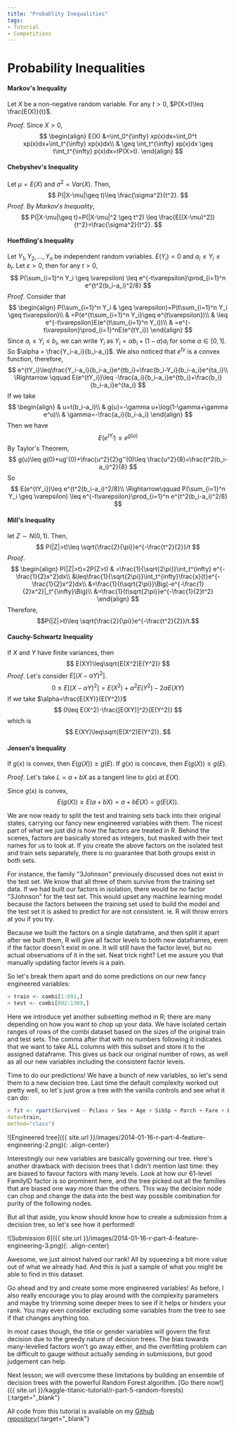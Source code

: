 ```yaml
---
title: "Probablity Inequalities"
tags:
- Tutorial
- Competitions
---
```

# Probability Inequalities
#### Markov's Inequality
Let $X$ be a non-negative random variable. For any $t>0$, $P(X>t)\leq \frac{E(X)}{t}$.

$Proof$. Since $X>0$,
$$
  \begin{align}
    E(X) &=\int_0^{\infty} xp(x)dx=\int_0^t xp(x)dx+\int_t^{\infty} xp(x)dx\\
    & \geq \int_t^{\infty} xp(x)dx \geq t\int_t^{\infty} p(x)dx=tP(X>t).
  \end{align}
$$

#### Chebyshev's Inequality
Let $\mu = E(X)$ and $\sigma^2=Var(X)$. Then,
$$
  P(|X-\mu|\geq t)\leq \frac{\sigma^2}{t^2}.
$$
$Proof$. By $Markov's$ $Inequality$,
$$
  P(|X-\mu|\geq t)=P(|X-\mu|^2 \geq t^2) \leq \frac{E[(X-\mu)^2]}{t^2}=\frac{\sigma^2}{t^2}.
$$

#### Hoeffding's Inequality
Let $Y_1, Y_2,\ldots, Y_n$ be independent random variables. $E(Y_i)=0$ and $a_i\leq Y_i \leq b_i$.
Let $\varepsilon>0$, then for any $t>0$,
$$
  P(\sum_{i=1}^n Y_i \geq \varepsilon) \leq e^{-t\varepsilon}\prod_{i=1}^n e^{t^2(b_i-a_i)^2/8}
$$
$Proof$. Consider that
$$
  \begin{align}
    P(\sum_{i=1}^n Y_i & \geq \varepsilon)=P(t\sum_{i=1}^n Y_i \geq t\varepsilon)\\
    & =P(e^{t\sum_{i=1}^n Y_i}\geq e^{t\varepsilon})\\
    & \leq e^{-t\varepsilon}E(e^{t\sum_{i=1}^n Y_i})\\
    & =e^{-t\varepsilon}\prod_{i=1}^nE(e^{tY_i})
  \end{align}
$$
Since $a_i\leq Y_i \leq b_i$, we can write $Y_i$ as $Y_i=\alpha b_i +(1-\alpha)a_i$ for some $\alpha\in[0,1]$.
So $\alpha = \frac{Y_i-a_i}{b_i-a_i}$.
We also noticed that $e^{ty}$ is a convex function, therefore,
$$
e^{tY_i}\leq\frac{Y_i-a_i}{b_i-a_i}e^{tb_i}+\frac{b_i-Y_i}{b_i-a_i}e^{ta_i}\\
\Rightarrow \qquad E(e^{tY_i})\leq -\frac{a_i}{b_i-a_i}e^{tb_i}+\frac{b_i}{b_i-a_i}e^{ta_i}
$$
If we take
$$
\begin{align}
& u=t(b_i-a_i)\\
& g(u)=-\gamma u+\log(1-\gamma+\gamma e^u)\\
& \gamma=-\frac{a_i}{b_i-a_i}
\end{align}
$$
Then we have
$$ E(e^{tY_i})\leq e^{g(u)} $$
By Taylor's Theorem,
$$
g(u)\leq g(0)+ug'(0)+\frac{u^2}{2}g''(0)\leq \frac{u^2}{8}=\frac{t^2(b_i-a_i)^2}{8}
$$
So
$$
  E(e^{tY_i})\leq e^{t^2(b_i-a_i)^2/8}\\
  \Rightarrow\qquad P(\sum_{i=1}^n Y_i \geq \varepsilon) \leq e^{-t\varepsilon}\prod_{i=1}^n e^{t^2(b_i-a_i)^2/8}
$$

#### Mill's Inequality
let $Z\sim N(0,1)$. Then,
$$
P(|Z|>t)\leq \sqrt{\frac{2}{\pi}}e^{-\frac{t^2}{2}}/t
$$
$Proof$.
$$
\begin{align}
  P(|Z|>t)=2P(Z>t) & =\frac{1}{\sqrt{2\pi}}\int_t^{infty} e^{-\frac{1}{2}x^2}dx\\
  &\leq\frac{1}{\sqrt{2\pi}}\int_t^{infty}\frac{x}{t}e^{-\frac{1}{2}x^2}dx\\
  &=\frac{1}{t\sqrt{2\pi}}\Big(-e^{-\frac{1}{2}x^2}|_t^{\infty}\Big)\\
  &=\frac{1}{t\sqrt{2\pi}}e^{-\frac{1}{2}t^2}
\end{align}
$$
Therefore,
$$P(|Z|>t)\leq \sqrt{\frac{2}{\pi}}e^{-\frac{t^2}{2}}/t.$$

#### Cauchy-Schwartz Inequality
If $X$ and $Y$ have finite variances, then
$$
E(XY)\leq\sqrt{E(X^2)E(Y^2)}
$$
$Proof$. Let's consider $E[(X-\alpha Y)^2]$.
$$
0\leq E[(X-\alpha Y)^2]=E(X^2)+\alpha^2 E(Y^2)-2\alpha E(XY)
$$
If we take $\alpha=\frac{E(XY)}{E(Y^2)}$
$$
0\leq E(X^2)-\frac{[E(XY)]^2}{E(Y^2)}
$$
which is
$$
E(XY)\leq\sqrt{E(X^2)E(Y^2)}.
$$

#### Jensen's Inequality
If $g(x)$ is convex, then $E(g(X))\geq g(E)$. If $g(x)$ is concave, then $E(g(X))\leq g(E)$.

$Proof$.
Let's take $L=a+bX$ as a tangent line to $g(x)$ at $E(X)$.

Since $g(x)$ is convex,
$$
E(g(X))\geq E(a+bX)=a+bE(X)=g(E(X)).
$$


We are now ready to split the test and training sets back into their original states, carrying our fancy new engineered variables with them. The nicest part of what we just did is how the factors are treated in R. Behind the scenes, factors are basically stored as integers, but masked with their text names for us to look at. If you create the above factors on the isolated test and train sets separately, there is no guarantee that both groups exist in both sets.

For instance, the family "3Johnson" previously discussed does not exist in the test set. We know that all three of them survive from the training set data. If we had built our factors in isolation, there would be no factor "3Johnson" for the test set. This would upset any machine learning model because the factors between the training set used to build the model and the test set it is asked to predict for are not consistent. ie. R will throw errors at you if you try.

Because we built the factors on a single dataframe, and then split it apart after we built them, R will give all factor levels to both new dataframes, even if the factor doesn't exist in one. It will still have the factor level, but no actual observations of it in the set. Neat trick right? Let me assure you that manually updating factor levels is a pain.

So let's break them apart and do some predictions on our new fancy engineered variables:

```r
> train <- combi[1:891,]
> test <- combi[892:1309,]
```

Here we introduce yet another subsetting method in R; there are many depending on how you want to chop up your data. We have isolated certain ranges of rows of the combi dataset based on the sizes of the original train and test sets. The comma after that with no numbers following it indicates that we want to take ALL columns with this subset and store it to the assigned dataframe. This gives us back our original number of rows, as well as all our new variables including the consistent factor levels.

Time to do our predictions! We have a bunch of new variables, so let's send them to a new decision tree. Last time the default complexity worked out pretty well, so let's just grow a tree with the vanilla controls and see what it can do:

```r
> fit <- rpart(Survived ~ Pclass + Sex + Age + SibSp + Parch + Fare + Embarked + Title + FamilySize + FamilyID,
data=train,
method="class")
```

![Engineered tree]({{ site.url }}/images/2014-01-16-r-part-4-feature-engineering-2.png){: .align-center}

Interestingly our new variables are basically governing our tree. Here's another drawback with decision trees that I didn't mention last time: they are biased to favour factors with many levels. Look at how our 61-level FamilyID factor is so prominent here, and the tree picked out all the families that are biased one way more than the others. This way the decision node can chop and change the data into the best way possible combination for purity of the following nodes.

But all that aside, you know should know how to create a submission from a decision tree, so let's see how it performed!

![Submission 6]({{ site.url }}/images/2014-01-16-r-part-4-feature-engineering-3.png){: .align-center}

Awesome, we just almost halved our rank! All by squeezing a bit more value out of what we already had. And this is just a sample of what you might be able to find in this dataset.

Go ahead and try and create some more engineered variables! As before, I also really encourage you to play around with the complexity parameters and maybe try trimming some deeper trees to see if it helps or hinders your rank. You may even consider excluding some variables from the tree to see if that changes anything too.

In most cases though, the title or gender variables will govern the first decision due to the greedy nature of decision trees. The bias towards many-levelled factors won't go away either, and the overfitting problem can be difficult to gauge without actually sending in submissions, but good judgement can help.

Next lesson, we will overcome these limitations by building an ensemble of decision trees with the powerful Random Forest algorithm. [Go there now!]({{ site.url }}/kaggle-titanic-tutorial/r-part-5-random-forests){:target="_blank"}

All code from this tutorial is available on my [Github repository](https://github.com/trevorstephens/titanic){:target="_blank"}

